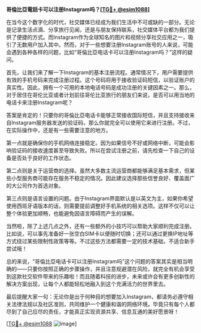 **哥倫比亞電話卡可以注册Instagram吗？[[TG💪+ @esim1088](https://t.me/s/esim1088)]**

在当今这个数字化的时代，社交媒体已经成为我们生活中不可或缺的一部分。无论是记录生活点滴、分享旅行见闻，还是与朋友保持联系，社交媒体平台都为我们提供了便捷的方式。而Instagram作为全球知名的图片和视频分享社交应用之一，吸引了无数用户加入其中。然而，对于一些想要注册Instagram账号的人来说，可能会遇到各种各样的问题，比如“哥倫比亞电话卡可以注册Instagram吗？”这样的疑问。

首先，让我们来了解一下Instagram的基本注册流程。通常情况下，用户需要提供有效的手机号码来完成注册过程。这个号码将用于接收验证码短信，以验证账户的真实性。因此，拥有一个可用的本地电话号码是成功注册的关键因素之一。那么，对于居住在哥伦比亚或者计划前往哥伦比亚旅行的朋友们来说，是否可以用当地的电话卡来注册Instagram呢？

答案是肯定的！只要你的哥倫比亞电话卡能够正常接收国际短信，并且支持接收来自Instagram服务器发送的验证码，那么你就完全可以使用它来进行注册。不过，在实际操作中，还是有一些需要注意的地方。

第一点就是确保你的手机网络连接稳定。因为如果信号不好或网络中断，可能会影响验证码的接收速度甚至导致失败。所以在尝试注册之前，请先检查一下自己的设备是否处于良好的工作状态。

第二点则是关于运营商的选择。虽然大多数主流运营商都能够满足基本需求，但某些小型服务商可能存在服务不稳定的情况。因此建议选择那些信誉良好、覆盖面广的大公司作为首选对象。

第三点则是语言设置的问题。由于Instagram界面默认是以英文为主，如果你希望使用西班牙语版本的话，则需要提前调整好手机系统的相关选项。这样不仅可以让整个体验更加顺畅，也能避免因语言障碍而产生的误解。

当然啦，除了上述几点之外，还有一些额外的小技巧可以帮助大家顺利完成注册。比如说，可以事先准备好一张空白SIM卡以便随时切换；还可以通过更换IP地址等方式绕过某些限制性政策等等。不过这些方法都需要一定的技术基础，不适合新手尝试哦！

总的来说，“哥倫比亞电话卡可以注册Instagram吗”这个问题的答案其实是相当明确的——只要你按照正确的步骤操作，并且注意规避潜在风险，就完全有机会享受到这款社交软件带来的乐趣啦！而且随着科技的进步，未来或许会有更多创新性的解决方案出现，让每个人都能轻松地融入到这个充满活力的世界里去。

最后提醒大家一句：无论你是出于何种目的想要加入Instagram，都请务必遵守相关法律法规以及社区准则，共同维护一个健康和谐的网络环境。毕竟只有每个人都尽到了自己应尽的责任，才能真正实现资源共享、信息互通的美好愿景呀！

[[TG💪+ @esim1088](https://t.me/s/esim1088) ![Image](https://i.postimg.cc/4NQfJmqS/Snipaste-2025-05-13-00-14-12.png)]